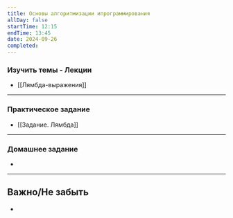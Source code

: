 ```yaml
---
title: Основы алгоритмизации ипрограммирования
allDay: false
startTime: 12:15
endTime: 13:45
date: 2024-09-26
completed:
---
```

### Изучить темы - Лекции

- [[Лямбда-выражения]]

---
### Практическое задание

- [[Задание. Лямбда]]

---
### Домашнее задание

- 

---
## Важно/Не забыть

- 
